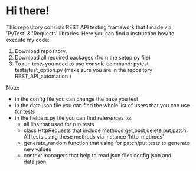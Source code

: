 # Hi there!

This repository consists REST API testing framework that I made via 'PyTest' & 'Requests' libraries. Here you can find a instruction how to execute my code:

1. Download repository.
2. Download all required packages (from the setup.py file)
3. To run tests you need to use console command: pytest tests/test_option.py (make sure you are in the repository REST_API_automation )

Note:
- in the config file you can change the base you test
- in the data.json file you can find the whole list of users that you can use for tests
- in the helpers.py file you can find references to:
  - all libs that used for run tests
  - class HttpRequests that include methods get,post,delete,put,patch. All tests using these methods via instance 'http_methods'
  - generate_random function that using for patch/put tests to generate new values
  - context managers that help to read json files config.json and data.json
